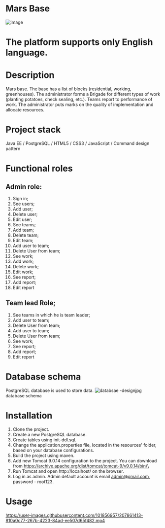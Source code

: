 # Mars Base
![image](https://user-images.githubusercontent.com/101856957/207853845-260335e7-dc1b-483d-8226-8e811af67c85.png)
# The platform supports only English language.

# Description

Mars base. The base has a list of blocks (residential, working, greenhouses).
The administrator forms a Brigade for different types of work (planting
potatoes, check sealing, etc.). Teams report to
performance of work. The administrator puts marks on the quality of implementation
and allocate resources.

# Project stack
 Java EE / PostgreSQL / HTML5 / CSS3 / JavaScript / Command design pattern

# Functional roles
## Admin role:
1. Sign in;
2. See users;
3. Add user;
4. Delete user;
5. Edit user;
6. See teams;
7. Add team;
8. Delete team;
9. Edit team;
10. Add user to team;
11. Delete User from team;
12. See work;
13. Add work;
14. Delete work;
15. Edit work;
16. See report;
17. Add report;
18. Edit report


## Team lead Role;
1. See teams in which he is team leader;
2. Add user to team;
3. Delete User from team;
4. Add user to team;
5. Delete User from team;
6. See work;
7. See report;
8. Add report;
9. Edit report


# Database schema

PostgreSQL database is used to store data.
![databsae -designjpg](https://user-images.githubusercontent.com/101856957/207848904-cdbf7eb5-f21b-47f5-b77e-e1778f635d99.jpg)
                                              database schema


# Installation
1. Clone the project.
2. Create a new PostgreSQL database.
3. Create tables using init-ddl.sql.
4. Change the application.properties file, located in the resources' folder, based on your database configurations.
5. Build the project using maven.
6. Add new Tomcat 9.0.14 configuration to the project. You can download from https://archive.apache.org/dist/tomcat/tomcat-9/v9.0.14/bin/\
7. Run Tomcat and open http://localhost/ on the browser.
8. Log in as admin. Admin default account is email admin@gmail.com, password - root123.
 
 
 # Usage
 

https://user-images.githubusercontent.com/101856957/207861413-810a0c77-267b-4223-84ad-ee507d65f482.mp4

